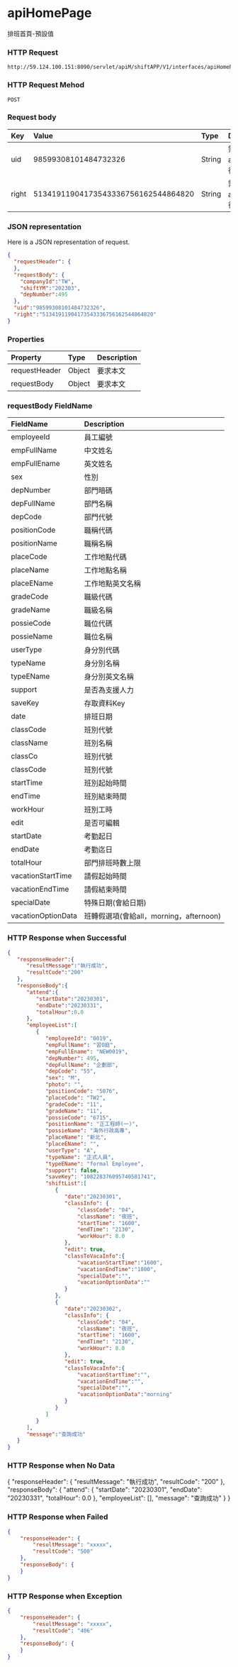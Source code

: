 # apiHomePage
排班首頁-預設值

### HTTP Request
```
http://59.124.100.151:8090/servlet/apiM/shiftAPP/V1/interfaces/apiHomePage
```

### HTTP Request Mehod
```
POST
```

### Request body
| Key | Value | Type | Description |
|:----------|:-------------|:-----|:------------|
| uid | 98599308101484732326 | String | 需透過apiLogin取得
| right | 51341911904173543336756162544864820 | String | 需透過apiLogin取得 |

### JSON representation
Here is a JSON representation of request.
```json
{
  "requestHeader": {
  },
  "requestBody": {
    "companyId":"TW",
    "shiftYM":"202303",
    "depNumber":495
  },
  "uid":"98599308101484732326",
  "right":"51341911904173543336756162544864820"
}
```

### Properties
| Property | Type | Description |
|:---------|:-----|:------------|
| requestHeader | Object | 要求本文 |
| requestBody | Object | 要求本文 |

### requestBody FieldName
| FieldName | Description |
|:----------|:-------------|
| employeeId | 員工編號 |
| empFullName | 中文姓名 |
| empFullEname | 英文姓名 |
| sex | 性別 |
| depNumber | 部門暗碼 |
| depFullName | 部門名稱 |
| depCode | 部門代號 |
| positionCode | 職稱代碼 |
| positionName | 職稱名稱 |
| placeCode | 工作地點代碼 |
| placeName | 工作地點名稱 |
| placeEName | 工作地點英文名稱 |
| gradeCode | 職級代碼 |
| gradeName | 職級名稱 |
| possieCode | 職位代碼 |
| possieName | 職位名稱 |
| userType | 身分別代碼 |
| typeName | 身分別名稱 |
| typeEName | 身分別英文名稱 |
| support | 是否為支援人力 |
| saveKey | 存取資料Key |
| date | 排班日期 |
| classCode | 班別代號 |
| className | 班別名稱 |
| classCo | 班別代號 |
| classCode | 班別代號 |
| startTime | 班別起始時間 |
| endTime | 班別結束時間 |
| workHour | 班別工時 |
| edit | 是否可編輯 |
| startDate | 考勤起日 |
| endDate | 考勤迄日 |
| totalHour | 部門排班時數上限 |
| vacationStartTime | 請假起始時間 |
| vacationEndTime | 請假結束時間 |
| specialDate | 特殊日期(會給日期) |
| vacationOptionData | 班轉假選項(會給all，morning，afternoon) |

### HTTP Response when Successful
```json
{
   "responseHeader":{
      "resultMessage":"執行成功",
      "resultCode":"200"
   },
   "responseBody":{
      "attend":{
         "startDate":"20230301",
         "endDate":"20230331",
         "totalHour":0.0
      },
      "employeeList":[
         {
            "employeeId": "0019",
            "empFullName": "習O庭",
            "empFullEname": "NEW0019",
            "depNumber": 495,
            "depFullName": "企劃部",
            "depCode": "55",
            "sex": "M",
            "photo": "",
            "positionCode": "5076",
            "placeCode": "TW2",
            "gradeCode": "11",
            "gradeName": "11",
            "possieCode": "6715",
            "positionName": "正工程師(一)",
            "possieName": "海外行政高專",
            "placeName": "新北",
            "placeEName": "",
            "userType": "A",
            "typeName": "正式人員",
            "typeEName": "formal Employee",
            "support": false,
            "saveKey": "108228376095740581741",
            "shiftList":[
               {
                  "date":"20230301",
                  "classInfo": {
                      "classCode": "04",
                      "className": "夜班",
                      "startTime": "1600",
                      "endTime": "2130",
                      "workHour": 8.0
                  },
                  "edit": true,
                  "classToVacaInfo":{
                      "vacationStartTime":"1600",
                      "vacationEndTime":"1800",
                      "specialDate":"",
                      "vacationOptionData":""
                  }
               },
               {
                  "date":"20230302",
                  "classInfo": {
                      "classCode": "04",
                      "className": "夜班",
                      "startTime": "1600",
                      "endTime": "2130",
                      "workHour": 8.0
                  },
                  "edit": true,
                  "classToVacaInfo":{
                      "vacationStartTime":"",
                      "vacationEndTime":"",
                      "specialDate":"",
                      "vacationOptionData":"morning"
                  }
               }
            ]
         }
      ],
      "message":"查詢成功"
   }
}
```

### HTTP Response when No Data
{
  "responseHeader": {
    "resultMessage": "執行成功",
    "resultCode": "200"
  },
  "responseBody": {
    "attend": {
      "startDate": "20230301",
      "endDate": "20230331",
      "totalHour": 0.0
    },
    "employeeList": [],
    "message": "查詢成功"
  }
}


### HTTP Response when Failed
```json
{
    "responseHeader": {
        "resultMessage": "xxxxx",
        "resultCode": "500"
    },
    "responseBody": {
    }
}
```

### HTTP Response when Exception
```json
{
    "responseHeader": {
        "resultMessage": "xxxxx",
        "resultCode": "406"
    },
    "responseBody": {
    }
}
```
